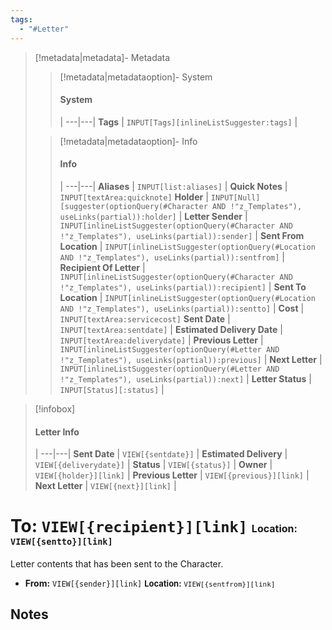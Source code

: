 ```yaml
---
tags:
  - "#Letter"
---
```


> [!metadata|metadata]- Metadata 
>> [!metadata|metadataoption]- System
>> #### System
>>  |
>> ---|---|
> **Tags** | `INPUT[Tags][inlineListSuggester:tags]` |
>
>> [!metadata|metadataoption]- Info
>> #### Info
>>  |
>> ---|---|
>> **Aliases** | `INPUT[list:aliases]` |
>> **Quick Notes** |  `INPUT[textArea:quicknote]`
>> **Holder** | `INPUT[Null][suggester(optionQuery(#Character AND !"z_Templates"), useLinks(partial)):holder]` |
>> **Letter Sender** | `INPUT[inlineListSuggester(optionQuery(#Character AND !"z_Templates"), useLinks(partial)):sender]` |
>> **Sent From Location** | `INPUT[inlineListSuggester(optionQuery(#Location AND !"z_Templates"), useLinks(partial)):sentfrom]` |
>> **Recipient Of Letter** | `INPUT[inlineListSuggester(optionQuery(#Character AND !"z_Templates"), useLinks(partial)):recipient]` |
>> **Sent To Location** | `INPUT[inlineListSuggester(optionQuery(#Location AND !"z_Templates"), useLinks(partial)):sentto]` |
>> **Cost** |  `INPUT[textArea:servicecost]`
>> **Sent Date** |  `INPUT[textArea:sentdate]` |
>> **Estimated Delivery Date** |  `INPUT[textArea:deliverydate]` |
>> **Previous Letter** | `INPUT[inlineListSuggester(optionQuery(#Letter AND !"z_Templates"), useLinks(partial)):previous]` |
>> **Next Letter** | `INPUT[inlineListSuggester(optionQuery(#Letter AND !"z_Templates"), useLinks(partial)):next]` |
>> **Letter Status** | `INPUT[Status][:status]` |

> [!infobox]
> #### Letter Info
>  |
> ---|---|
> **Sent Date** | `VIEW[{sentdate}]` |
> **Estimated Delivery** | `VIEW[{deliverydate}]` |
> **Status** | `VIEW[{status}]` |
> **Owner** | `VIEW[{holder}][link]` |
> **Previous Letter** | `VIEW[{previous}][link]` |
> **Next Letter** | `VIEW[{next}][link]` |

# **To:** `VIEW[{recipient}][link]`  <span style="font-size: medium">**Location:** `VIEW[{sentto}][link]`</span> 
Letter contents that has been sent to the Character.

- **From:** `VIEW[{sender}][link]` <span style="font-size: small">**Location:** `VIEW[{sentfrom}][link]` </span> 

## Notes


